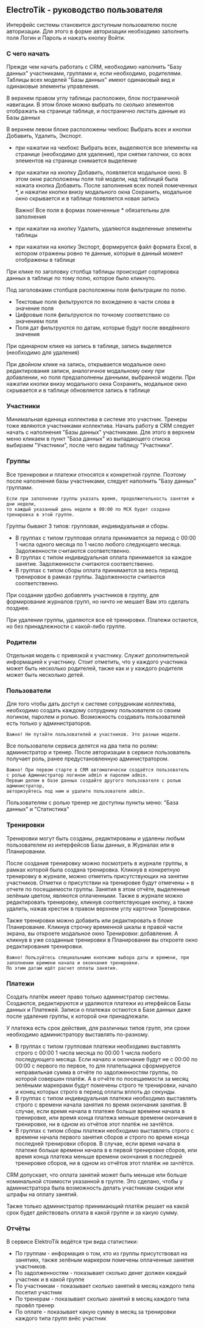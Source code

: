 ## ElectroTik - руководство пользователя

Интерфейс системы становится доступным пользователю после авторизации.
Для этого в форме авторизации необходимо заполнить поля Логин и Пароль и нажать кнопку Войти.

### С чего начать

Прежде чем начать работать с CRM, необходимо наполнить "Базу данных" участниками, группами и, если необходимо, родителями.
Таблицы всех моделей "Базы данных" имеют одинаковый вид и одинаковые элементы управления.

В верхнем правом углу таблицы расположен, блок постраничной навигации. 
В этом блоке можно выбрать по сколько элементов отображать на странице таблице, и постранично листать данные из Базы данных

В верхнем левом блоке расположены чекбокс Выбрать всех и кнопки Добавить, Удалить, Экспорт.

- при нажатии на чекбокс Выбрать всех, выделяются все элементы на странице (необходимо для удаления), при снятии галочки, со всех элементов на странице снимается выделение
- при нажатии на кнопку Добавить, появляется модальное окно. В этом окне расположены поля той модели, над таблицей была нажата кнопка Добавить. После заполнения всех полей  помеченных *, и нажатии кнопки внизу модального окна Сохранить, модальное окно скрывается и в таблице появляется новая запись

    Важно! Все поля в формах помеченные * обязательны для заполнения

- при нажатии на кнопку Удалить, удаляются выделенные элементы таблицы
- при нажатии на кнопку Экспорт, формируется файл формата Excel, в котором отражены ровно те данные, которые в данный момент отображены в таблице

При клике по заголовку столбца таблицы происходит сортировка данных в таблице по тому полю, которое было кликнуто.

Под заголовками столбцов расположены поля фильтрации по полю.

- Текстовые поля фильтруются по вхождению в части слова в значение поля
- Цифровые поля фильтруются по точному соответствию со значением поля
- Поля дат фильтруются по датам, которые будут после введённого значения

При одинарном клике на запись в таблице, запись выделяется (необходимо для удаления)

При двойном клике на запись, открывается модальное окно редактирования записи, аналогичное модальному окну при добавлении, но поля предзаполнены данными, выбранной модели. При нажатии кнопки внизу модального окна Сохранить, модальное окно скрывается и в таблице обновляется запись в таблице

### Участники

Минимальная единица коллектива в системе это участник.
Тренеры тоже являются участниками коллектива.
Начать работу в CRM следует начать с наполнения "Базы данных" участниками.
Для этого в верхнем меню кликаем в пункт "База данных" из выпадающего списка выбираем "Участники", после чего видим таблицу "Участники".

### Группы

Все тренировки и платежи относятся к конкретной группе.
Поэтому после наполнения базы участниками, следует наполнить "Базу данных" группами.

    Если при заполнении группы указать время, продолжительность занятия и дни недели,
    то каждый указанный день недели в 00:00 по МСК будет создана тренировка в этой группе.

Группы бывают 3 типов: групповая, индивидуальная и сборы.

- В группах с типом групповая оплата принимается за период с 00:00 1 числа одного месяца по 1 число любого следующего месяца.
Задолженности считаются соответственно.
- В группах с типом индивидуальная оплата принимается за каждое занятие. Задолженности считаются соответственно.
- В группах с типом сборы оплата принимается за весь период тренировок в рамках группы. Задолженности считаются соответственно.

При создании удобно добавлять участников в группу, для формирования журналов групп, но ничто не мешает Вам это сделать позднее.

При удалении группы, удаляются все её тренировки. Платежи остаются, но без принадлежности с какой-либо группе.

### Родители

Отдельная модель с привязкой к участнику. 
Служит дополнительной информацией к участнику. 
Стоит отметить, что у каждого участника может быть несколько родителей, также как и у каждого родителя может быть несколько детей.

### Пользователи

Для того чтобы дать доступ к системе сотрудникам коллектива, необходимо создать каждому сотруднику пользователя со своим логином, паролем и ролью. Возможность создавать пользователей есть только у администраторов.

    Важно! Не путайте пользователей и участников. Это разные модели.

Все пользователи сервиса делятся на два типа по ролям: администратор и тренер.
После авторизации в сервисе пользователь получает роль, ранее предустановленную администратором.

    Важно! При первом старте в CRM автоматически создаётся пользователь 
    с ролью Администратор логином admin и паролем admin. 
    Первым делом в базе данных создайте другого пользователя с ролью администратор, 
    авторизуйтесь под ним и удалите пользователя admin.

Пользователям с ролью тренер не доступны пункты меню: "База данных" и "Статистика"

### Тренировки

Тренировки могут быть созданы, редактированы и удалены любым пользователем из интерфейсов Базы данных, в Журналах или в Планировании. 

После создания тренировку можно посмотреть в журнале группы, в рамках которой была создана тренировка. Кликнув в конкретную тренировку в журнале, можно отметить присутствующих на занятии участников. 
Отметки о присутствии на тренировке будут отмечены + в отчете по посещаемости группы. 
Занятия в этом отчёте, выделенные зелёным цветом, являются оплаченными. Также в журнале можно редактировать тренировку, кликнув соответствующие кнопку, а также удалить, нажав крестик в правом верхнем углу карточки Тренировки.

Также тренировки можно добавить или редактировать в блоке Планирование. Кликнув строчку временной шкалы в правой части экрана, вы откроете модальное окно Тренировки: добавление. А кликнув в уже созданные тренировки в Планировании вы откроете окно редактирования тренировки.

    Важно! Пользуйтесь специальными кнопками выбора даты и времени, при заполнении времени начала и окончания тренировки.
    По этим датам идёт расчет оплаты занятия.
    
### Платежи

Создать платёж имеет право только администратор системы. Создаются, редактируются и удаляются платежи из итерфейсов Базы данных и Платежей.
Записи о платежах остаются в Базе данных даже после удаления группы, к которой они принадлежали.

У платежа есть срок действия, для различных типов групп, эти сроки необходимо администратору выставлять по-разному.

- В группах с типом групповая платежи необходимо выставлять строго с 00:00 1 числа месяца по 00:00 1 числа любого последующего месяца. Если начало и окончание будут не с 00:00 по 00:00 с первого по первое, то для плательщика сформируется неправильная сумма в отчёте по задолженностям группы, по которой совершен платёж. А в отчёте по посещаемости за месяц зелёными маркерами будут помечены строго те тренировки, начало и конец которых строго в период оплаты вплоть до секунды.
- В группах с типом индивидуальная платежи необходимо выставлять строго с времени начала занятия по время окончания занятия. В случае, если время начала в платеже больше времени начала в тренировке, или время конца платежа меньше времени окончания в тренировке, ни в одном из отчётов этот платёж не зачтётся.
- В группах с типом сборы платежи необходимо выставлять строго с времени начала первого занятия сборов и строго по время конца последней тренировки сборов. В случае, если время начала в платеже больше времени начала в в первой тренировке сборов, или время конца платежа меньше времени окончания в последней тренировке сборов, ни в одном из отчётов этот платёж не зачтётся.

CRM допускает, что оплата занятий может быть меньше или больше номинальной стоимости указанной в группе. Это сделано, чтобы у администратора была возможность делать участникам скидки или штрафы на оплату занятий.

Также только администратор принимающий платёж решает на какой срок будет действовать оплата в какой группе и за какую сумму.

### Отчёты

В сервисе ElektroTik ведётся три вида статистики:

- По группам - информация о том, кто из группы присутствовал на занятиях, также зелёным маркером помечены оплаченные занятия участников.
- По задолженностям - показывает сколько денег должен каждый участник и в какой группе
- По участникам - показывает сколько занятий в месяц каждого типа посетил участник
- По тренерам - показывает сколько занятий в месяц каждого типа провёл тренер
- По оплате - показывает какую сумму в месяц за тренировки каждого типа групп внёс участник
